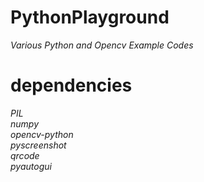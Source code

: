 # PythonPlayground
_Various Python and Opencv Example Codes_

# dependencies
_PIL  
numpy  
opencv-python  
pyscreenshot  
qrcode  
pyautogui_  
